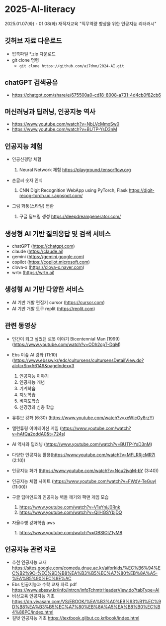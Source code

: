# 2025-AI-literacy
2025.01.07(화) - 01.08(화) 재직자교육 "직무역량 향상을 위한 인공지능 리터러시"

## 깃허브 자료 다운로드
- 압축파일 *.zip 다운로드
- git clone 명령 
  - `git clone https://github.com/ai7dnn/2024-AI.git`

## chatGPT 검색공유
- https://chatgpt.com/share/e/675500a0-cd18-8008-a731-4d4cb0f82cb6

## 머신러닝과 딥러닝, 인공지능 역사
- https://www.youtube.com/watch?v=NbLVcMmxSw0
- https://www.youtube.com/watch?v=BUTP-YsD3nM

## 인공지능 체험
- 인공신경망 체험
    1. Neural Network 체험 https://playground.tensorflow.org

- 손글씨 숫자 인식
    1. CNN Digit Recognition WebApp using PyTorch, Flask https://digit-recog-torch.uc.r.appspot.com/
 
- 그림 화풍(스타일) 변환
    1. 구글 딥드림 생성 https://deepdreamgenerator.com/
    

## 생성형 AI 기반 질의응답 및 검색 서비스
- chatGPT (https://chatgpt.com)
- claude (https://claude.ai)
- gemini (https://gemini.google.com)
- copilot (https://copilot.microsoft.com)
- clova-x (https://clova-x.naver.com)
- wrtn (https://wrtn.ai)

## 생성형 AI 기반 다양한 서비스
- AI 기반 개발 편집기 cursor (https://cursor.com)
- AI 기반 개발 도구 replit (https://replit.com)

## 관련 동영상
- 인간이 되고 싶었던 로봇 이야기 Bicentennial Man (1999) (https://www.youtube.com/watch?v=ODh2cpT-DqM)
- Ebs 이솦 AI 강좌 (11:10) (https://www.ebssw.kr/edc/cultursens/cultursensDetailView.do?alctcrSn=56149&pageIndex=3
    1. 인공지능 이야기
    2. 인공지능 개념
    3. 기계학습
    4. 지도학습
    5. 비지도학습
    6. 신경망과 심층 학습
- 유튜브 강좌 (6:30) (https://www.youtube.com/watch?v=xeWIcOy8rzY)
- 앨런튜링 이미테이션 게임 (https://www.youtube.com/watch?v=hAfQa2oddA0&t=724s)
- AI 역사와 딥러닝 (https://www.youtube.com/watch?v=BUTP-YsD3nM)
- 다양한 인공지능 활용(https://www.youtube.com/watch?v=MFLRRjcMR7I (2:10))
- 인공지능 화가 (https://www.youtube.com/watch?v=Nou2jvqM-bY (3:40))
- 인공지능 체험 사이트 (https://www.youtube.com/watch?v=FWdV-TeGuyI (11:00))

- 구글 딥마인드의 인공지능 벽돌 깨기와 팩맨 게임 모습
    1. https://www.youtube.com/watch?v=V1eYniJ0Rnk
    2. https://www.youtube.com/watch?v=QilHGSYbjDQ
- 자율주행 강화학습 aws
    1. https://www.youtube.com/watch?v=OBSIOlZ1yM8

## 인공지능 관련 자료  
- 추천 인공지능 교재 https://sites.google.com/comedu.dnue.ac.kr/aiforkids/%EC%B6%94%EC%B2%9C-%EC%9D%B8%EA%B3%B5%EC%A7%80%EB%8A%A5-%EA%B5%90%EC%9E%AC
- Ebs 인공지능과 수학 교재 자료 pdf https://www.ebssw.kr/info/intrcn/infoTchmtrHeaderView.do?tabType=AI
- 비상교육 인공지능 기초 https://dn.vivasam.com/VS/EBOOK/%EA%B3%A0%EB%93%B1%EC%9D%B8%EA%B3%B5%EC%A7%80%EB%8A%A5%EA%B8%B0%EC%B4%88PC/index.html
- 길벗 인공지능 기초 https://textbook.gilbut.co.kr/book/index.html
    
